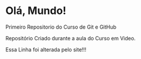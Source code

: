 # Olá, Mundo! 
 Primeiro Repositorio do Curso de Git e GitHub

 Repositório Criado durante a aula do Curso em Video.

Essa Linha foi alterada pelo site!!! 

